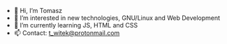 - 👋 Hi, I’m Tomasz
- 👀 I’m interested in new technologies, GNU/Linux and Web Development
- 🌱 I’m currently learning JS, HTML and CSS
- 📫 Contact: t_witek@protonmail.com



